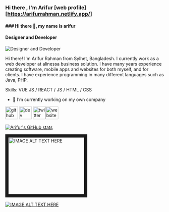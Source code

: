 ### Hi there , I'm Arifur [web profile][https://arifurrahman.netlify.app/]

#### ### Hi there 👋, my name is arifur
#### Designer and Developer
![Designer and Developer](https://arturssmirnovs.github.io/github-profile-readme-generator/images/banner.png)

Hi there! I'm Arifur Rahman from Sylhet, Bangladesh. I currently work as a web developer at alinessa business solution. I have many years experience creating software, mobile apps and websites for both myself, and for clients. I have experience programming in many different languages such as Java, PHP.

Skills: VUE JS / REACT / JS / HTML / CSS

- 🔭 I’m currently working on my own company 


[<img src='https://cdn.jsdelivr.net/npm/simple-icons@3.0.1/icons/github.svg' alt='github' height='40'>](https://github.com/arifurrec)  [<img src='https://cdn.jsdelivr.net/npm/simple-icons@3.0.1/icons/dev-dot-to.svg' alt='dev' height='40'>](https://dev.to/arifurrex)  [<img src='https://cdn.jsdelivr.net/npm/simple-icons@3.0.1/icons/twitter.svg' alt='twitter' height='40'>](https://twitter.com/r_if99)[<img src='https://cdn.jsdelivr.net/npm/simple-icons@3.0.1/icons/icloud.svg' alt='website' height='40'>](https://arifurrahman.netlify.app/)  







[![Arifur's GitHub stats](https://github-readme-stats.vercel.app/api?username=arifurrex)](https://github.com/arifurrex/github-readme-stats)


<a href="https://www.youtube.com/watch?v=0camvFaFCSk&t=206s" target="_blank"><img src="http://img.youtube.com/vi/YOUTUBE_VIDEO_ID_HERE/0.jpg" 
alt="IMAGE ALT TEXT HERE" width="240" height="180" border="10" /></a>

[![IMAGE ALT TEXT HERE](http://img.youtube.com/vi/YOUTUBE_VIDEO_ID_HERE/0.jpg)](http://www.youtube.com/watch?v=YOUTUBE_VIDEO_ID_HERE)

